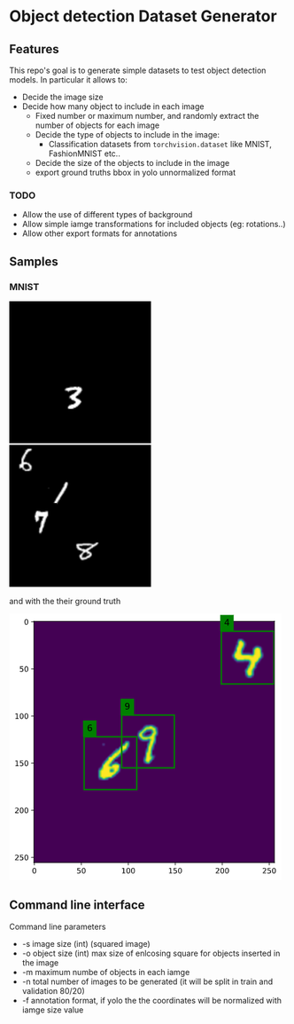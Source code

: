 # Object detection Dataset Generator

## Features 
This repo's goal is to generate simple datasets to test object detection models.
In particular it allows to:
* Decide the image size
* Decide how many object to include in each image
  * Fixed number or maximum number, and randomly extract the number of objects for each image
  * Decide the type of objects to include in the image:
    * Classification datasets from `torchvision.dataset` like MNIST, FashionMNIST etc..
  * Decide the size of the objects to include in the image
  * export ground truths bbox in yolo unnormalized format

### TODO  
* Allow the use of different types of background
* Allow simple iamge transformations for included objects (eg: rotations..)
* Allow other export formats for annotations


## Samples

### MNIST
![sample](assets/raw_1obj.png)
![sample2](assets/raw_4obj.png)

and with the their ground truth

![sample3](assets/gg_3obj.png)

## Command line interface

Command line parameters  
* -s  image size (int) (squared image)
* -o  object size (int) max size of enlcosing square for objects inserted in the image
* -m  maximum numbe of objects in each iamge
* -n  total number of images to be generated (it will be split in train and validation 80/20)
* -f  annotation format, if yolo the the coordinates will be normalized with iamge size value
